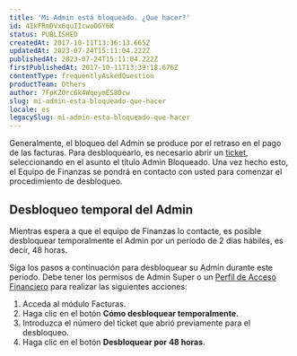 ```yaml
---
title: 'Mi Admin está bloqueado. ¿Que hacer?'
id: 4IkFRmDVx6quIIcwoOGY6K
status: PUBLISHED
createdAt: 2017-10-11T13:36:13.665Z
updatedAt: 2023-07-24T15:11:04.222Z
publishedAt: 2023-07-24T15:11:04.222Z
firstPublishedAt: 2017-10-11T13:39:18.676Z
contentType: frequentlyAskedQuestion
productTeam: Others
author: 7FpKZ0rc6k4WqeymES80cw
slug: mi-admin-esta-bloqueado-que-hacer
locale: es
legacySlug: mi-admin-esta-bloqueado-que-hacer
---
```


Generalmente, el bloqueo del Admin se produce por el retraso en el pago de las facturas. Para desbloquearlo, es necesario abrir un [ticket](https://support.vtex.com/hc/es-419/requests), seleccionando en el asunto el título Admin Bloqueado. Una vez hecho esto, el Equipo de Finanzas se pondrá en contacto con usted para comenzar el procedimiento de desbloqueo.

## Desbloqueo temporal del Admin

Mientras espera a que el equipo de Finanzas lo contacte, es posible desbloquear temporalmente el Admin por un período de 2 días hábiles, es decir, 48 horas.

Siga los pasos a continuación para desbloquear su Admin durante este período. Debe tener los permisos de Admin Super o un [Perfil de Acceso Financiero](https://help.vtex.com/es/tutorial/como-criar-um-perfil-de-acesso-financeiro--717qPtxW3Cy9n5KrReHeVv?locale=pt) para realizar las siguientes acciones:

1. Acceda al módulo Facturas.
2. Haga clic en el botón **Cómo desbloquear temporalmente**.
3. Introduzca el número del ticket que abrió previamente para el desbloqueo.
4. Haga clic en el botón **Desbloquear por 48 horas**.

